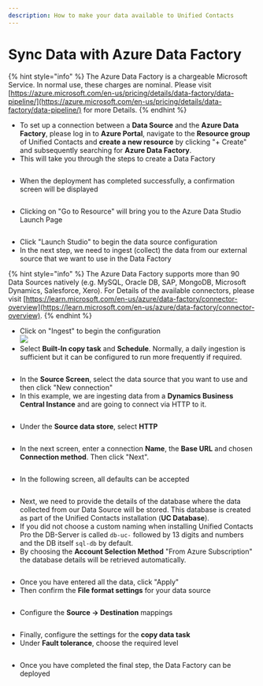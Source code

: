 ```yaml
---
description: How to make your data available to Unified Contacts
---
```


# Sync Data with Azure Data Factory

{% hint style="info" %}
The Azure Data Factory is a chargeable Microsoft Service. In normal use, these charges are nominal. Please visit [https://azure.microsoft.com/en-us/pricing/details/data-factory/data-pipeline/](https://azure.microsoft.com/en-us/pricing/details/data-factory/data-pipeline/) for more Details.
{% endhint %}

* To set up a connection between a **Data Source** and the **Azure Data Factory**, please log in to **Azure Portal**, navigate to the **Resource group** of Unified Contacts and **create a new resource** by clicking "+ Create" and subsequently searching for **Azure Data Factory**.
* This will take you through the steps to create a Data Factory

<figure><img src="../../.gitbook/assets/2023-07-31 09_57_15-Create Data Factory - Microsoft Azure und 1 weitere Seite - [InPrivate] – Micros.jpg" alt=""><figcaption></figcaption></figure>

* When the deployment has completed successfully, a confirmation screen will be displayed

<figure><img src="../../.gitbook/assets/2023-07-31 10_02_13-Microsoft.DataFactory-20230731095416 - Microsoft Azure und 1 weitere Seite - [In.jpg" alt=""><figcaption></figcaption></figure>

* Clicking on "Go to Resource" will bring you to the Azure Data Studio Launch Page

<figure><img src="../../.gitbook/assets/2023-07-31 10_05_26-DataFactoryUC - Microsoft Azure und 1 weitere Seite - [InPrivate] – Microsoft​ E.jpg" alt=""><figcaption></figcaption></figure>

* Click "Launch Studio" to begin the data source configuration
* In the next step, we need to ingest (collect) the data from our external source that we want to use in the Data Factory

{% hint style="info" %}
The Azure Data Factory supports more than 90 Data Sources natively (e.g. MySQL, Oracle DB, SAP, MongoDB, Microsoft Dynamics, Salesforce, Xero). For Details of the available connectors, please visit [https://learn.microsoft.com/en-us/azure/data-factory/connector-overview](https://learn.microsoft.com/en-us/azure/data-factory/connector-overview).
{% endhint %}

* Click on "Ingest" to begin the configuration\
  ![](<../../.gitbook/assets/image (41).png>)&#x20;
* Select **Built-In copy task** and **Schedule**. Normally, a daily ingestion is sufficient but it can be configured to run more frequently if required.

<figure><img src="../../.gitbook/assets/image (42).png" alt=""><figcaption></figcaption></figure>

* In the **Source Screen**, select the data source that you want to use and then click "New connection"
* In this example, we are ingesting data from a **Dynamics Business Central Instance** and are going to connect via HTTP to it.

<figure><img src="../../.gitbook/assets/image (49).png" alt=""><figcaption></figcaption></figure>

* Under the **Source data store**, select **HTTP**

<figure><img src="../../.gitbook/assets/image (44).png" alt=""><figcaption></figcaption></figure>

* In the next screen, enter a connection **Name**, the **Base URL** and chosen **Connection method**. Then click "Next".

<figure><img src="../../.gitbook/assets/image (45).png" alt=""><figcaption></figcaption></figure>

* In the following screen, all defaults can be accepted

<figure><img src="../../.gitbook/assets/image (46).png" alt=""><figcaption></figcaption></figure>

* Next, we need to provide the details of the database where the data collected from our Data Source will be stored. This database is created as part of the Unified Contacts installation (**UC Database**).
* If you did not choose a custom naming when installing Unified Contacts Pro the DB-Server is called `db-uc-` followed by 13 digits and numbers and the DB itself `sql-db` by default.&#x20;
* By choosing the **Account Selection Method** "From Azure Subscription" the database details will be retrieved automatically.

<figure><img src="../../.gitbook/assets/image (7).png" alt=""><figcaption></figcaption></figure>

* Once you have entered all the data, click "Apply"
* Then confirm the **File format settings** for your data source

<figure><img src="../../.gitbook/assets/image (8).png" alt=""><figcaption></figcaption></figure>

* Configure the **Source -> Destination** mappings

<figure><img src="../../.gitbook/assets/image (9).png" alt=""><figcaption></figcaption></figure>

* Finally, configure the settings for the **copy data task**
* Under **Fault tolerance**, choose the required level

<figure><img src="../../.gitbook/assets/image (12).png" alt=""><figcaption></figcaption></figure>

* Once you have completed the final step, the Data Factory can be deployed

<figure><img src="../../.gitbook/assets/image (13).png" alt=""><figcaption></figcaption></figure>
